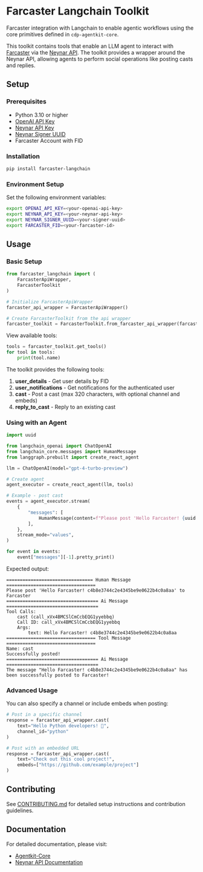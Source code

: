 # Farcaster Langchain Toolkit
Farcaster integration with Langchain to enable agentic workflows using the core primitives defined in `cdp-agentkit-core`.

This toolkit contains tools that enable an LLM agent to interact with [Farcaster](https://www.farcaster.xyz/) via the [Neynar API](https://docs.neynar.com/). The toolkit provides a wrapper around the Neynar API, allowing agents to perform social operations like posting casts and replies.

## Setup

### Prerequisites
- Python 3.10 or higher 
- [OpenAI API Key](https://platform.openai.com/api-keys)
- [Neynar API Key](https://docs.neynar.com/reference/getting-started)
- [Neynar Signer UUID](https://docs.neynar.com/reference/create-signer)
- Farcaster Account with FID

### Installation

```bash
pip install farcaster-langchain
```

### Environment Setup

Set the following environment variables:

```bash
export OPENAI_API_KEY=<your-openai-api-key>
export NEYNAR_API_KEY=<your-neynar-api-key>
export NEYNAR_SIGNER_UUID=<your-signer-uuid>
export FARCASTER_FID=<your-farcaster-id>
```

## Usage

### Basic Setup

```python
from farcaster_langchain import (
    FarcasterApiWrapper,
    FarcasterToolkit
)

# Initialize FarcasterApiWrapper
farcaster_api_wrapper = FarcasterApiWrapper()

# Create FarcasterToolkit from the api wrapper
farcaster_toolkit = FarcasterToolkit.from_farcaster_api_wrapper(farcaster_api_wrapper)
```

View available tools:
```python
tools = farcaster_toolkit.get_tools()
for tool in tools:
    print(tool.name)
```

The toolkit provides the following tools:

1. **user_details** - Get user details by FID
2. **user_notifications** - Get notifications for the authenticated user
3. **cast** - Post a cast (max 320 characters, with optional channel and embeds)
4. **reply_to_cast** - Reply to an existing cast

### Using with an Agent

```python
import uuid

from langchain_openai import ChatOpenAI
from langchain_core.messages import HumanMessage
from langgraph.prebuilt import create_react_agent

llm = ChatOpenAI(model="gpt-4-turbo-preview")

# Create agent
agent_executor = create_react_agent(llm, tools)

# Example - post cast
events = agent_executor.stream(
    {
        "messages": [
            HumanMessage(content=f"Please post 'Hello Farcaster! {uuid.uuid4().hex}' to Farcaster"),
        ],
    },
    stream_mode="values",
)

for event in events:
    event["messages"][-1].pretty_print()
```

Expected output:
```
================================ Human Message =================================
Please post 'Hello Farcaster! c4b8e3744c2e4345be9e0622b4c0a8aa' to Farcaster
================================== Ai Message ==================================
Tool Calls:
    cast (call_xVx4BMCSlCmCcbEQG1yyebbq)
    Call ID: call_xVx4BMCSlCmCcbEQG1yyebbq
    Args:
        text: Hello Farcaster! c4b8e3744c2e4345be9e0622b4c0a8aa
================================= Tool Message =================================
Name: cast
Successfully posted!
================================== Ai Message ==================================
The message "Hello Farcaster! c4b8e3744c2e4345be9e0622b4c0a8aa" has been successfully posted to Farcaster!
```

### Advanced Usage

You can also specify a channel or include embeds when posting:

```python
# Post in a specific channel
response = farcaster_api_wrapper.cast(
    text="Hello Python developers! 🐍", 
    channel_id="python"
)

# Post with an embedded URL
response = farcaster_api_wrapper.cast(
    text="Check out this cool project!", 
    embeds=["https://github.com/example/project"]
)
```

## Contributing
See [CONTRIBUTING.md](../CONTRIBUTING.md) for detailed setup instructions and contribution guidelines.

## Documentation
For detailed documentation, please visit:
- [Agentkit-Core](https://coinbase.github.io/cdp-agentkit/cdp-agentkit-core/)
- [Neynar API Documentation](https://docs.neynar.com/) 